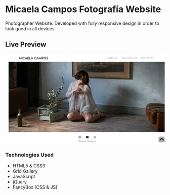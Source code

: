 # Micaela Campos Fotografía Website

Photographer Website. Developed with fully responsive design in order to look good in all devices.

## Live Preview

<p><a href="https://neduardoaguirre.github.io/micaelacampos-fotografia/" target="_blank"> <img src="https://raw.githubusercontent.com/neduardoaguirre/micaelacampos-fotografia/master/img/micaelacampos-fotografia-preview.jpg"></a></p>

### Technologies Used

  - HTML5 & CSS3
  - Grid Gallery
  - JavaScript
  - jQuery
  - FancyBox (CSS & JS)

